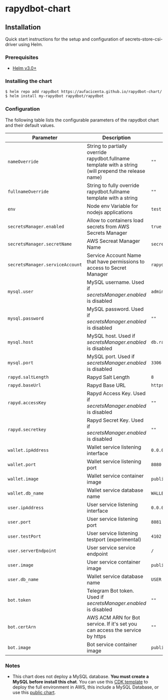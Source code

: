 # rapydbot-chart

## Installation

Quick start instructions for the setup and configuration of secrets-store-csi-driver using Helm.

### Prerequisites

- [Helm v3.0+](https://helm.sh/docs/intro/quickstart/#install-helm)

### Installing the chart

```bash
$ helm repo add rapydbot https://aufacicenta.github.io/rapydbot-chart/
$ helm install my-rapydbot rapydbot/rapydbot 
```

### Configuration

The following table lists the configurable parameters of the rapydbot chart and their default values.

| Parameter                       | Description                                                                                           | Default                                          |
| ------------------------------- | ----------------------------------------------------------------------------------------------------- | ------------------------------------------------ |
| `nameOverride`                  | String to partially override rapydbot.fullname template with a string (will prepend the release name) | `""`                                             |
| `fullnameOverride`              | String to fully override rapydbot.fullname template with a string                                     | `""`                                             |
| `env`                           | Node env Variable for nodejs applications                                                             | `test`                                           |
| `secretsManager.enabled`        | Allow to containers load secrets from AWS Secrets Manager                                             | `true`                                           |
| `secretsManager.secretName`     | AWS Secreat Manager Name                                                                              | `secret-rapydbot`                                |
| `secretsManager.serviceAccount` | Service Account Name that have permissions to access to Secret Manager                                | `rapyd-secret-sa`                                |
| `mysql.user`                    | MySQL username. Used if *secretsManager.enabled* is disabled                                          | `admin`                                          |
| `mysql.password`                | MySQL password. Used if *secretsManager.enabled* is disabled                                          | `""`                                             |
| `mysql.host`                    | MySQL host. Used if *secretsManager.enabled* is disabled                                              | `db.rapydbot.local`                              |
| `mysql.port`                    | MySQL port. Used if *secretsManager.enabled* is disabled                                              | `3306`                                           |
| `rapyd.saltLength`              | Rapyd Salt Length                                                                                     | `8`                                              |
| `rapyd.baseUrl`                 | Rapyd Base URL                                                                                        | `https://sandboxapi.rapyd.net`                   |
| `rapyd.accessKey`               | Rapyd Access Key. Used if *secretsManager.enabled* is disabled                                        | `""`                                             |
| `rapyd.secretkey`               | Rapyd Secret Key. Used if *secretsManager.enabled* is disabled                                        | `""`                                             |
| `wallet.ipAddress`              | Wallet service listening interface                                                                    | `0.0.0.0`                                        |
| `wallet.port`                   | Wallet service listening port                                                                         | `8080`                                           |
| `wallet.image`                  | Wallet service container image                                                                        | `public.ecr.aws/l0y7w6p3/rapydbot/wallet:latest` |
| `wallet.db_name`                | Wallet service database name                                                                          | `WALLET`                                         |
| `user.ipAddress`                | User service listening interface                                                                      | `0.0.0.0`                                        |
| `user.port`                     | User service listening port                                                                           | `8081`                                           |
| `user.testPort`                 | User service listening testport (experimental)                                                        | `4102`                                           |
| `user.serverEndpoint`           | User service service endpoint                                                                         | `/`                                              |
| `user.image`                    | User service container image                                                                          | `public.ecr.aws/l0y7w6p3/rapydbot/user:latest`   |
| `user.db_name`                  | Wallet service database name                                                                          | `USER`                                           |
| `bot.token`                     | Telegram Bot token. Used if *secretsManager.enabled* is disabled                                      | `""`                                             |
| `bot.certArn`                   | AWS ACM ARN for Bot service. If it's set you can access the service by https                          | `""`                                             |
| `bot.image`                     | Bot service container image                                                                           | `public.ecr.aws/l0y7w6p3/rapydbot/bot:latest`    |

### Notes

- This chart does not deploy a MySQL database. **You must create a MySQL before install this chat**. You can use this [CDK template](https://github.com/aufacicenta/rapydbot-infra) to deploy the full environment in AWS, this include a MySQL Database, or use this [public chart](https://bitnami.com/stack/mysql/helm). 
